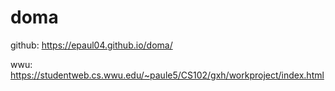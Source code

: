 # doma
github:
https://epaul04.github.io/doma/

wwu:
https://studentweb.cs.wwu.edu/~paule5/CS102/gxh/workproject/index.html
